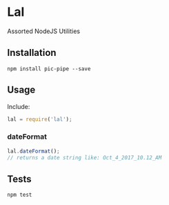 # Lal
Assorted NodeJS Utilities

## Installation

`npm install pic-pipe --save`

## Usage

Include:

```Javascript
lal = require('lal');
```

### dateFormat
```Javascript
lal.dateFormat();
// returns a date string like: Oct_4_2017_10.12_AM
```

## Tests

`npm test`
